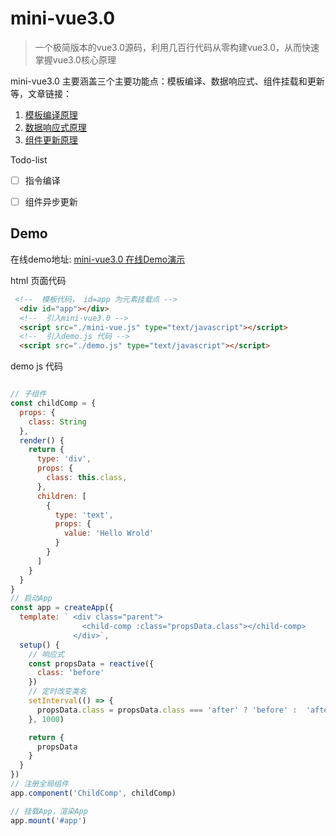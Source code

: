 # mini-vue3.0

> 一个极简版本的vue3.0源码，利用几百行代码从零构建vue3.0，从而快速掌握vue3.0核心原理

mini-vue3.0 主要涵盖三个主要功能点：模板编译、数据响应式、组件挂载和更新等，文章链接：

1. [模板编译原理](https://github.com/zyyrabbit/mini-vue3.0/blob/master/compile.md)
2. [数据响应式原理](https://github.com/zyyrabbit/mini-vue3.0/blob/master/reactive.md)
3. [组件更新原理](https://github.com/zyyrabbit/mini-vue3.0/blob/master/component.md)

Todo-list

- [ ] 指令编译

- [ ] 组件异步更新

## Demo

在线demo地址: [mini-vue3.0 在线Demo演示](https://zyyrabbit.github.io/mini-vue3.0/)

html 页面代码

``` html
 <!--  模板代码， id=app 为元素挂载点 -->
  <div id="app"></div>
  <!--  引入mini-vue3.0 -->
  <script src="./mini-vue.js" type="text/javascript"></script>
  <!--  引入demo.js 代码 -->
  <script src="./demo.js" type="text/javascript"></script>
```

demo js 代码

```js

// 子组件
const childComp = {
  props: {
    class: String
  },
  render() {
    return {
      type: 'div',
      props: {
        class: this.class,
      },
      children: [
        {
          type: 'text',
          props: {
            value: 'Hello Wrold'
          }
        }
      ]
    }
  }
}
// 启动App
const app = createApp({
  template: ` <div class="parent">
                <child-comp :class="propsData.class"></child-comp>
              </div>`,
  setup() {
    // 响应式
    const propsData = reactive({
      class: 'before'
    })
    // 定时改变类名
    setInterval(() => {
      propsData.class = propsData.class === 'after' ? 'before' :  'after'
    }, 1000)

    return {
      propsData
    }
  }
})
// 注册全局组件
app.component('ChildComp', childComp)

// 挂载App，渲染App
app.mount('#app')
```




